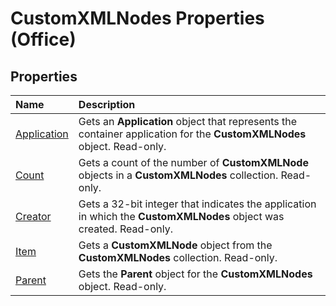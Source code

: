 
# CustomXMLNodes Properties (Office)

## Properties



|**Name**|**Description**|
|:-----|:-----|
|[Application](e336d63b-b484-b2dc-8308-ff66327d2376.md)|Gets an  **Application** object that represents the container application for the **CustomXMLNodes** object. Read-only.|
|[Count](55c27d9f-6b3d-8008-06e1-99d12d77d801.md)|Gets a count of the number of  **CustomXMLNode** objects in a **CustomXMLNodes** collection. Read-only.|
|[Creator](ceb5f69f-3785-ea7f-df04-05ac19140b6b.md)|Gets a 32-bit integer that indicates the application in which the  **CustomXMLNodes** object was created. Read-only.|
|[Item](7070429d-9a0e-1481-8d8d-423c77271be1.md)|Gets a  **CustomXMLNode** object from the **CustomXMLNodes** collection. Read-only.|
|[Parent](f85f2446-d78f-fc10-ee30-db8697575eb0.md)|Gets the  **Parent** object for the **CustomXMLNodes** object. Read-only.|
